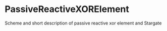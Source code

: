 # PassiveReactiveXORElement
Scheme and short description of passive reactive xor element and Stargate
